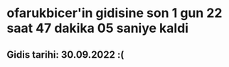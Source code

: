 # ofarukbicer'in gidisine son 1 gun 22 saat 47 dakika 05 saniye kaldi

## Gidis tarihi: 30.09.2022 :(